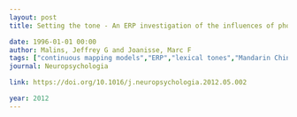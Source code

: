 ```yaml
---
layout: post
title: Setting the tone - An ERP investigation of the influences of phonological similarity on spoken word recognition in Mandarin Chinese

date: 1996-01-01 00:00
author: Malins, Jeffrey G and Joanisse, Marc F
tags: ["continuous mapping models","ERP","lexical tones","Mandarin Chinese","spoken word recognition","syllable processing"]
journal: Neuropsychologia

link: https://doi.org/10.1016/j.neuropsychologia.2012.05.002

year: 2012
---
```



